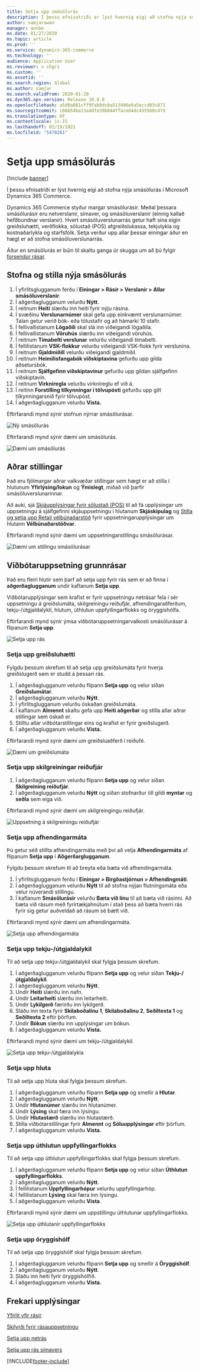 ```yaml
---
title: Setja upp smásölurás
description: Í þessu efnisatriði er lýst hvernig eigi að stofna nýja smásölurás í Microsoft Dynamics 365 Commerce.
author: samjarawan
manager: annbe
ms.date: 01/27/2020
ms.topic: article
ms.prod: ''
ms.service: dynamics-365-commerce
ms.technology: ''
audience: Application User
ms.reviewer: v-chgri
ms.custom: ''
ms.assetid: ''
ms.search.region: Global
ms.author: samjar
ms.search.validFrom: 2020-01-20
ms.dyn365.ops.version: Release 10.0.8
ms.openlocfilehash: a5d0a081cff9fab8dc0a513496e6a5eccd03c871
ms.sourcegitcommit: c88b54ba13a4dfe39b844ffaced4dc435560c47d
ms.translationtype: HT
ms.contentlocale: is-IS
ms.lasthandoff: 02/19/2021
ms.locfileid: "5478261"
---
```

# <a name="set-up-a-retail-channel"></a>Setja upp smásölurás

[!include [banner](includes/banner.md)]

Í þessu efnisatriði er lýst hvernig eigi að stofna nýja smásölurás í Microsoft Dynamics 365 Commerce.

Dynamics 365 Commerce styður margar smásölurásir. Meðal þessara smásölurásir eru netverslanir, símaver, og smásöluverslanir (einnig kallað hefðbundnar verslanir). Hvert smásöluverslunarrás getur haft sína eigin greiðsluhætti, verðflokka, sölustað (POS) afgreiðslukassa, tekjulykla og kostnaðarlykla og starfsfólk. Setja verður upp allar þessar einingar áður en hægt er að stofna smásöluverslunarrás. 

Áður en smásölurás er búin til skaltu ganga úr skugga um að þú fylgir [forsendur rásar](channels-prerequisites.md).

## <a name="create-and-configure-a-new-retail-channel"></a>Stofna og stilla nýja smásölurás

1. Í yfirlitsglugganum ferðu í **Einingar \> Rásir \> Verslanir \> Allar smásöluverslanir**.
1. Í aðgerðaglugganum velurðu **Nýtt**.
1. Í reitnum **Heiti** slærðu inn heiti fyrir nýju rásina.
1. Í svæðinu **Verslunarnúmer** skal gefa upp einkvæmt verslunarnúmer. Talan getur verið bók- eða tölustafir og að hámarki 10 stafir.
1. Í fellivallistanum **Lögaðili** skal slá inn viðeigandi lögaðila.
1. Í fellivallistanum **Vöruhús** slærðu inn viðeigandi vöruhús.
1. Í reitnum **Tímabelti verslunar** velurðu viðeigandi tímabelti.
1. Í fellilistanum **VSK-flokkur** velurðu viðeigandi VSK-flokk fyrir verslunina.
1. Í reitnum **Gjaldmiðill** velurðu viðeigandi gjaldmiðil.
1. Í reitnum **Heimilisfangabók viðskiptavina** gefurðu upp gilda aðsetursbók.
1. Í reitnum **Sjálfgefinn viðskiptavinur** gefurðu upp gildan sjálfgefinn viðskiptavin.
1. Í reitnum **Virkniregla** velurðu virknireglu ef við á.
1. Í reitinn **Forstilling tilkynningar í tölvupósti** gefurðu upp gilt tilkynningarsnið fyrir tölvupóst.
1. Í aðgerðaglugganum velurðu **Vista.**

Eftirfarandi mynd sýnir stofnun nýrrar smásölurásar.

![Ný smásölurás](media/channel-setup-retail-1.png)

Eftirfarandi mynd sýnir dæmi um smásölurás.

![Dæmi um smásölurás](media/channel-setup-retail-2.png)

## <a name="other-settings"></a>Aðrar stillingar

Það eru fjölmargar aðrar valkvæðar stillingar sem hægt er að stilla í hlutunum **Yfirlýsing/lokun** og **Ýmislegt**, miðað við þarfir smásöluverslunarinnar.

Að auki, sjá [Skjáupplýsingar fyrir sölustað (POS)](pos-screen-layouts.md) til að fá upplýsingar um uppsetningu á sjálfgefinni skjáuppsetningu í hlutanum **Skjáskipulag** og [Stilla og setja upp Retail vélbúnaðarstöð](retail-hardware-station-configuration-installation.md) fyrir uppsetningarupplýsingar um hlutann **Vélbúnaðarstöðvar**.

Eftirfarandi mynd sýnir dæmi um uppsetningarstillingu smásölurásar.

![Dæmi um stillingu smásölurásar](media/channel-setup-retail-3.png)

## <a name="additional-channel-set-up"></a>Viðbótaruppsetning grunnrásar

Það eru fleiri hlutir sem þarf að setja upp fyrir rás sem er að finna í **aðgerðaglugganum** undir kaflanum **Setja upp**.

Viðbótarupplýsingar sem krafist er fyrir uppsetningu netrásar fela í sér uppsetningu á greiðslumáta, skilgreiningu reiðufjár, afhendingaraðferðum, tekju-/útgjaldalykli, hlutum, úthlutun uppfyllingarflokks og öryggishólfa.

Eftirfarandi mynd sýnir ýmsa viðbótaruppsetningarvalkosti smásölurásar á flipanum **Setja upp**.

![Setja upp rás](media/channel-setup-retail-4.png)

### <a name="set-up-payment-methods"></a>Setja upp greiðsluhætti

Fylgdu þessum skrefum til að setja upp greiðslumáta fyrir hverja greiðslugerð sem er studd á þessari rás.

1. Í aðgerðaglugganum velurðu flipann **Setja upp** og velur síðan **Greiðslumátar**.
1. Í aðgerðaglugganum velurðu **Nýtt**.
1. Í yfirlitsglugganum velurðu óskaðan greiðslumáta.
1. Í kaflanum **Almennt** skaltu gefa upp **Heiti aðgerðar** og stilla allar aðrar stillingar sem óskað er.
1. Stilltu allar viðbótarstillingar eins og krafist er fyrir greiðslugerð.
1. Í aðgerðaglugganum velurðu **Vista.**

Eftirfarandi mynd sýnir dæmi um greiðsluaðferð í reiðufé.

![Dæmi um greiðslumáta](media/channel-setup-retail-5.png)

### <a name="set-up-cash-declaration"></a>Setja upp skilgreiningar reiðufjár

1. Í aðgerðaglugganum velurðu flipann **Setja upp** og velur síðan **Skilgreining reiðufjár**.
1. Í aðgerðaglugganum velurðu **Nýtt** og síðan stofnarður öll gildi **myntar** og **seðla** sem eiga við.

Eftirfarandi mynd sýnir dæmi um skilgreingingu reiðufjár.

![Uppsetning á skilgreiningu reiðufjár](media/channel-setup-retail-6.png)

### <a name="set-up-modes-of-delivery"></a>Setja upp afhendingarmáta

Þú getur séð stillta afhendingarmáta með því að velja **Afhendingarmáta** af flipanum **Setja upp** í **Aðgerðarglugganum**.  

Fylgdu þessum skrefum til að breyta eða bæta við afhendingarmáta.

1. Í yfirlitsglugganum ferðu í **Einingar \> Birgðastjórnun \> Afhendingmáti**.
1. Í aðgerðaglugganum velurðu **Nýtt** til að stofna nýjan flutningsmáta eða velur núverandi stillingu.
1. Í kaflanum **Smásölurásir** velurðu **Bæta við línu** til að bæta við rásinni. Að bæta við rásum með fyrirtækjahnútum í stað þess að bæta hverri rás fyrir sig getur auðveldað að rásum sé bætt við.

Eftirfarandi mynd sýnir dæmi um afhendingarmáta.

![Setja upp afhendingarmáta](media/channel-setup-retail-7.png)

### <a name="set-up-incomeexpense-account"></a>Setja upp tekju-/útgjaldalykil

Til að setja upp tekju-/útgjaldalykil skal fylgja þessum skrefum.

1. Í aðgerðaglugganum velurðu flipann **Setja upp** og velur síðan **Tekju-/útgjaldalykil**.
1. Í aðgerðaglugganum velurðu **Nýtt**.
1. Undir **Heiti** slærðu inn nafn.
1. Undir **Leitarheiti** slærðu inn leitarheiti.
1. Undir **Lykilgerð** færirðu inn lykilgerð.
1. Sláðu inn texta fyrir **Skilaboðalínu 1**, **Skilaboðalínu 2**, **Seðiltexta 1** og **Seðiltexta 2** eftir þörfum.
1. Undir **Bókun** slærðu inn upplýsingar um bókun.
1. Í aðgerðaglugganum velurðu **Vista.**

Eftirfarandi mynd sýnir dæmi um tekju-/útgjaldalykil.

![Setja upp tekju-/útgjaldalykla](media/channel-setup-retail-8.png)

### <a name="set-up-sections"></a>Setja upp hluta

Til að setja upp hluta skal fylgja þessum skrefum.

1. Í aðgerðaglugganum velurðu flipann **Setja upp** og smellir á **Hlutar**.
1. Í aðgerðaglugganum velurðu **Nýtt**.
1. Undir **Hlutanúmer** slærðu inn hlutanúmer.
1. Undir **Lýsing** skal færa inn lýsingu.
1. Undir **Hlutastærð** slærðu inn hlutastærð.
1. Stilla viðbótarstillingar fyrir **Almennt** og **Söluupplýsingar** eftir þörfum.
1. Í aðgerðaglugganum velurðu **Vista.**

### <a name="set-up-a-fulfillment-group-assignment"></a>Setja upp úthlutun uppfyllingarflokks

Til að setja upp úthlutun uppfyllingarflokks skal fylgja þessum skrefum.

1. Í aðgerðaglugganum velurðu flipann **Setja upp** og velur síðan **Úthlutun uppfyllingarflokks**.
1. Í aðgerðaglugganum velurðu **Nýtt**.
1. Í fellilistanum **Uppfyllingarhópur** velurðu uppfyllingarhóp.
1. Í fellilistanum **Lýsing** skal færa inn lýsingu.
1. Í aðgerðaglugganum velurðu **Vista**.

Eftirfarandi mynd sýnir dæmi um uppstillingu úthlutunar uppfyllingarflokks.

![Setja upp úthlutanir uppfyllingarflokks](media/channel-setup-retail-9.png)

### <a name="set-up-safes"></a>Setja upp öryggishólf

Til að setja upp öryggishólf skal fylgja þessum skrefum.

1. Í aðgerðaglugganum velurðu flipann **Setja upp** og smellir á **Öryggishólf**.
1. Í aðgerðaglugganum velurðu **Nýtt**.
1. Sláðu inn heiti fyrir öryggishólfið.
1. Í aðgerðaglugganum velurðu **Vista.**

## <a name="additional-resources"></a>Frekari upplýsingar

[Yfirlit yfir rásir](channels-overview.md)

[Skilyrði fyrir rásauppsetningu](channels-prerequisites.md)

[Setja upp netrás](channel-setup-online.md)

[Setja upp rás símavers](channel-setup-callcenter.md)



[!INCLUDE[footer-include](../includes/footer-banner.md)]
